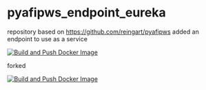 # pyafipws_endpoint_eureka
repository based on https://github.com/reingart/pyafipws added an endpoint to use as a service

[![Build and Push Docker Image](https://github.com/dqmdz/pyafipws_endpoint_eureka/actions/workflows/deploy.yml/badge.svg)](https://github.com/dqmdz/pyafipws_endpoint_eureka/actions/workflows/deploy.yml)

forked

[![Build and Push Docker Image](https://github.com/ETEREA-services/XNOCCIO.pyafipws-service/actions/workflows/deploy.yml/badge.svg?branch=main)](https://github.com/ETEREA-services/XNOCCIO.pyafipws-service/actions/workflows/deploy.yml)
